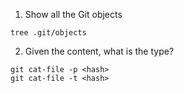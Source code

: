 1. Show all the Git objects
```
tree .git/objects
```

2. Given the content, what is the type?
```
git cat-file -p <hash>
git cat-file -t <hash>
```
